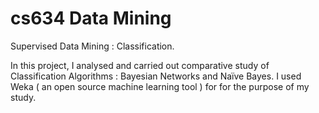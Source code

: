 # cs634 Data Mining 
Supervised Data Mining : Classification.


In this project, I analysed and carried out comparative study of Classification Algorithms : Bayesian Networks and Naïve Bayes.
I used Weka ( an open source machine learning tool ) for for the purpose of my study.
